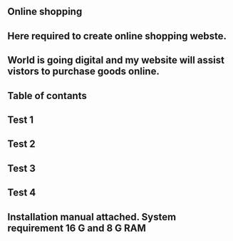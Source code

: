 ## Online shopping 
## Here required to create online shopping webste.
## World is going digital and my website will assist vistors to purchase goods online.
## Table of contants
## Test 1
## Test 2
## Test 3
## Test 4
## Installation manual attached. System requirement 16 G and 8 G RAM
